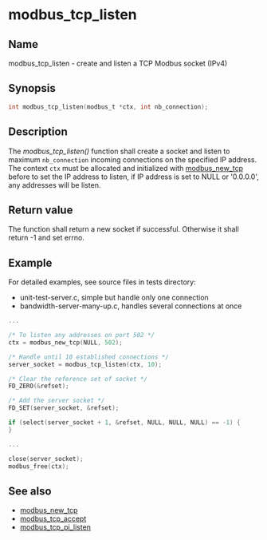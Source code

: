 # modbus_tcp_listen

## Name

modbus_tcp_listen - create and listen a TCP Modbus socket (IPv4)


## Synopsis

```c
int modbus_tcp_listen(modbus_t *ctx, int nb_connection);
```

## Description

The *modbus_tcp_listen()* function shall create a socket and listen to maximum
`nb_connection` incoming connections on the specified IP address.  The context
`ctx` must be allocated and initialized with [modbus_new_tcp](modbus_new_tcp) before to
set the IP address to listen, if IP address is set to NULL or '0.0.0.0', any addresses will be
listen.

## Return value

The function shall return a new socket if successful. Otherwise it shall return
-1 and set errno.

## Example

For detailed examples, see source files in tests directory:

- unit-test-server.c, simple but handle only one connection
- bandwidth-server-many-up.c, handles several connections at once

```c
...

/* To listen any addresses on port 502 */
ctx = modbus_new_tcp(NULL, 502);

/* Handle until 10 established connections */
server_socket = modbus_tcp_listen(ctx, 10);

/* Clear the reference set of socket */
FD_ZERO(&refset);

/* Add the server socket */
FD_SET(server_socket, &refset);

if (select(server_socket + 1, &refset, NULL, NULL, NULL) == -1) {
}

...

close(server_socket);
modbus_free(ctx);
```

## See also

- [modbus_new_tcp](modbus_new_tcp)
- [modbus_tcp_accept](modbus_tcp_accept)
- [modbus_tcp_pi_listen](modbus_tcp_pi_listen)
